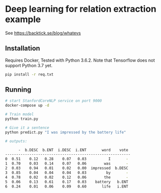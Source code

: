 # Deep learning for relation extraction example

See https://backtick.se/blog/whatevs

## Installation
Requires Docker, Tested with Python 3.6.2. Note that Tensorflow does not support Python 3.7 yet.

```bash
pip install -r req.txt
```

## Running
```bash
# start StanfordCoreNLP service on port 9000
docker-compose up -d

# Train model
python train.py

# Give it a sentence
python predict.py "I was impressed by the battery life"

# outputs:

      -  b.DESC  b.ENT  i.DESC  i.ENT       word    vote
---------------------------------------------------------      
0  0.51    0.12   0.28    0.07   0.03          I       -
1  0.70    0.03   0.14    0.07   0.06        was       -
2  0.03    0.94   0.01    0.02   0.00  impressed  b.DESC
3  0.85    0.04   0.04    0.04   0.03         by       -
4  0.78    0.02   0.02    0.12   0.06        the       -
5  0.06    0.13   0.61    0.17   0.03    battery   b.ENT
6  0.24    0.01   0.06    0.09   0.60       life   i.ENT
```